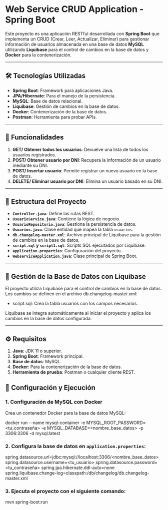 # Web Service CRUD Application - Spring Boot

Este proyecto es una aplicación RESTful desarrollada con **Spring Boot** que implementa un CRUD (Crear, Leer, Actualizar, Eliminar) para gestionar información de usuarios almacenada en una base de datos **MySQL** utilizando **Liquibase** para el control de cambios en la base de datos y **Docker** para la contenerización.

---

## 🛠️ Tecnologías Utilizadas
- **Spring Boot**: Framework para aplicaciones Java.
- **JPA/Hibernate**: Para el manejo de la persistencia.
- **MySQL**: Base de datos relacional.
- **Liquibase**: Gestión de cambios en la base de datos.
- **Docker**: Contenerización de la base de datos.
- **Postman**: Herramienta para probar APIs.

---

## 🚀 Funcionalidades
1. **GET/ Obtener todos los usuarios**: Devuelve una lista de todos los usuarios registrados.
2. **POST/ Obtener usuario por DNI**: Recupera la información de un usuario mediante su DNI.
3. **POST/ Insertar usuario**: Permite registrar un nuevo usuario en la base de datos.
4. **DELETE/ Eliminar usuario por DNI**: Elimina un usuario basado en su DNI.

---

## 📂 Estructura del Proyecto
- **`Controller.java`**: Define las rutas REST.
- **`UsuarioService.java`**: Contiene la lógica de negocio.
- **`UsuarioRepositorio.java`**: Gestiona la persistencia de datos.
- **`Usuarios.java`**: Clase entidad que mapea la tabla `usuarios`.
- **`db.changelog-master.xml`**: Archivo principal de Liquibase para la gestión de cambios en la base de datos.
- **`script.sql` y `script1.sql`**: Scripts SQL ejecutados por Liquibase.
- **`application.properties`**: Configuración del proyecto.
- **`WebserviceApplication.java`**: Clase principal de Spring Boot.

---

## 📝 Gestión de la Base de Datos con Liquibase
El proyecto utiliza Liquibase para el control de cambios en la base de datos. Los cambios se definen en el archivo db.changelog-master.xml:
- script.sql: Crea la tabla usuarios con los campos necesarios.

Liquibase se integra automáticamente al iniciar el proyecto y aplica los cambios en la base de datos configurada.

---

## ⚙️ Requisitos
1. **Java**: JDK 11 o superior.
2. **Spring Boot**: Framework principal.
3. **Base de datos**: MySQL.
4. **Docker**: Para la contenerización de la base de datos.
5. **Herramienta de prueba**: Postman o cualquier cliente REST.

## 🔧 Configuración y Ejecución

### 1. Configuración de MySQL con Docker
Crea un contenedor Docker para la base de datos MySQL:

docker run --name mysql-container -e MYSQL_ROOT_PASSWORD=<tu_contraseña> -e MYSQL_DATABASE=<nombre_base_datos> -p 3306:3306 -d mysql:latest

### 2. Configura la base de datos en `application.properties`:

spring.datasource.url=jdbc:mysql://localhost:3306/<nombre_base_datos>
spring.datasource.username=<tu_usuario>
spring.datasource.password=<tu_contraseña>
spring.jpa.hibernate.ddl-auto=none
spring.liquibase.change-log=classpath:/db/changelog/db.changelog-master.xml


### 3. Ejecuta el proyecto con el siguiente comando:
   mvn spring-boot:run
